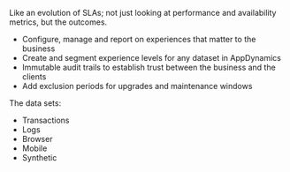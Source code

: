 Like an evolution of SLAs; not just looking at performance and availability metrics, but the outcomes.
- Configure, manage and report on experiences that matter to the business
- Create and segment experience levels for any dataset in AppDynamics
- Immutable audit trails to establish trust between the business and the clients
- Add exclusion periods for upgrades and maintenance windows

The data sets:
- Transactions
- Logs
- Browser
- Mobile
- Synthetic